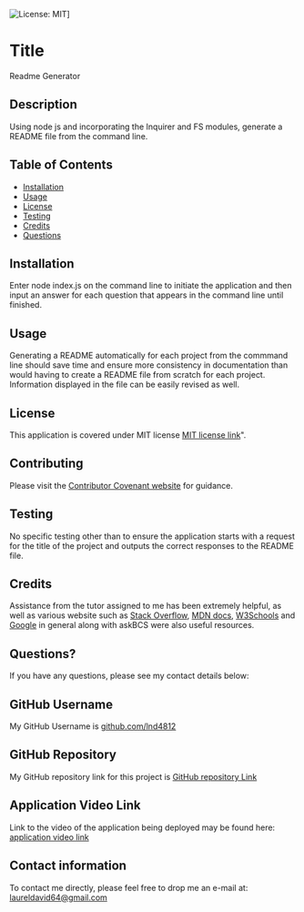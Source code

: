 
![License: MIT](https://img.shields.io/badge/License-MIT-yellow.svg)]

# Title

Readme Generator

## Description

Using node js and incorporating the Inquirer and FS modules, generate a README file from the command line.

## Table of Contents

* [Installation](#installation)
* [Usage](#usage)
* [License](#license)
* [Testing](#testing)
* [Credits](#credits)
* [Questions](#questions)

## Installation

Enter node index.js on the command line to initiate the application and then input an answer for each question that appears in the command line until finished.

## Usage

Generating a README automatically for each project from the commmand line should save time and ensure more consistency in documentation than would having to create a README file from scratch for each project.  Information displayed in the file can be easily revised as well.

## License

This application is covered under MIT license [MIT license link](https://choosealicense.com/licenses/mit/)".

## Contributing

Please visit the [Contributor Covenant website](https://contributor-covenant.org) for guidance.

## Testing

No specific testing other than to ensure the application starts with a request for the title of the project and outputs the correct responses to the README file.

## Credits

Assistance from the tutor assigned to me has been extremely helpful, as well as various website such as [Stack Overflow](https://stackoverflow.com), [MDN docs](https://developer.mozilla.org), [W3Schools](https://www.w3schools.com) and [Google](https://google.ca) in general along with askBCS were also useful resources.

## Questions?

If you have any questions, please see my contact details below:

## GitHub Username

My GitHub Username is [github.com/lnd4812](https://github.com/lnd4812)

## GitHub Repository

My GitHub repository link for this project is [GitHub repository Link](https://git@github.com/lnd4812/readme-generator.git)

## Application Video Link

Link to the video of the application being deployed may be found here: [application video link](https://drive.google.com/file/d/1JP54YkB_MXeJowQajvyzBK8MNAf0exVC/view)

## Contact information

To contact me directly, please feel free to drop me an e-mail at: <a href="mailto:laureldavid64@gmail.com">laureldavid64@gmail.com</a>
